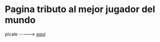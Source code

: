 # Pagina tributo al mejor jugador del mundo

picale  -----> [aqui](https://htmlpreview.github.io/?https://github.com/Cheester458/MessirveGOD/blob/main/src/index.html)
